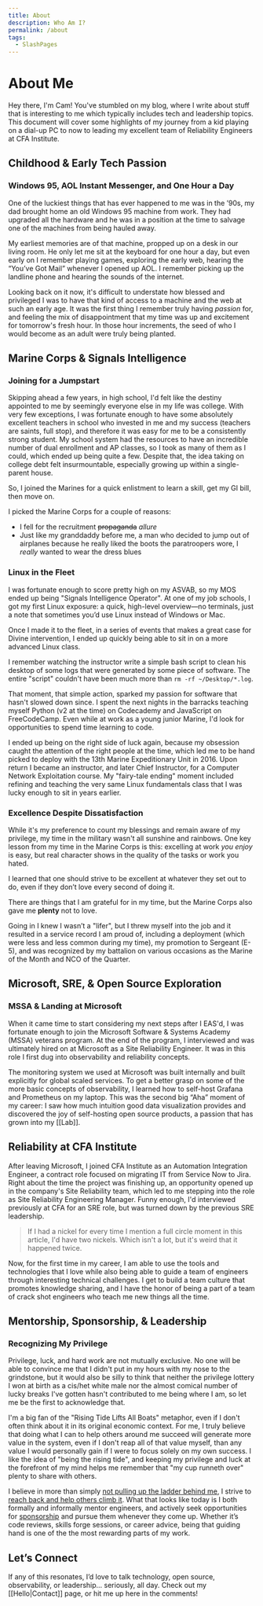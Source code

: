 ```yaml
---
title: About
description: Who Am I?
permalink: /about
tags: 
  - SlashPages
---
```


# About Me

Hey there, I'm Cam! You've stumbled on my blog, where I write about stuff that is interesting to me which typically includes tech and leadership topics. This document will cover some highlights of my journey from a kid playing on a dial-up PC to now to leading my excellent team of Reliability Engineers at CFA Institute.

## Childhood & Early Tech Passion

### Windows 95, AOL Instant Messenger, and One Hour a Day

One of the luckiest things that has ever happened to me was in the ’90s, my dad brought home an old Windows 95 machine from work. They had upgraded all the hardware and he was in a position at the time to salvage one of the machines from being hauled away. 

My earliest memories are of that machine, propped up on a desk in our living room. He only let me sit at the keyboard for one hour a day, but even early on I remember playing games, exploring the early web, hearing the “You’ve Got Mail” whenever I opened up AOL. I remember picking up the landline phone and hearing the sounds of the internet. 

Looking back on it now, it's difficult to understate how blessed and privileged I was to have that kind of access to a machine and the web at such an early age. It was the first thing I remember truly having *passion* for, and feeling the mix of disappointment that my time was up and excitement for tomorrow's fresh hour. In those hour increments, the seed of who I would become as an adult were truly being planted. 

## Marine Corps & Signals Intelligence

### Joining for a Jumpstart

Skipping ahead a few years, in high school, I'd felt like the destiny appointed to me by seemingly everyone else in my life was college. With very few exceptions, I was fortunate enough to have some absolutely excellent teachers in school who invested in me and my success (teachers are saints, full stop), and therefore it was easy for me to be a consistently strong student. My school system had the resources to have an incredible number of dual enrollment and AP classes, so I took as many of them as I could, which ended up being quite a few. Despite that, the idea taking on college debt felt insurmountable, especially growing up within a single-parent house. 

So, I joined the Marines for a quick enlistment to learn a skill, get my GI bill, then move on. 

I picked the Marine Corps for a couple of reasons:
- I fell for the recruitment ~~propaganda~~ *allure*
- Just like my granddaddy before me, a man who decided to jump out of airplanes because he really liked the boots the paratroopers wore, I *really* wanted to wear the dress blues

### Linux in the Fleet

I was fortunate enough to score pretty high on my ASVAB, so my MOS ended up being "Signals Intelligence Operator". At one of my job schools, I got my first Linux exposure: a quick, high-level overview—no terminals, just a note that sometimes you’d use Linux instead of Windows or Mac. 

Once I made it to the fleet, in a series of events that makes a great case for Divine intervention, I ended up quickly being able to sit in on a more advanced Linux class.

I remember watching the instructor write a simple bash script to clean his desktop of some logs that were generated by some piece of software. The entire "script" couldn't have been much more than `rm -rf ~/Desktop/*.log`. 

That moment, that simple action, sparked my passion for software that hasn't slowed down since. I spent the next nights in the barracks teaching myself Python (v2 at the time) on Codecademy and JavaScript on FreeCodeCamp. Even while at work as a young junior Marine, I'd look for opportunities to spend time learning to code. 

I ended up being on the right side of luck again, because my obsession caught the attention of the right people at the time, which led me to be hand picked to deploy with the 13th Marine Expeditionary Unit in 2016. Upon return I became an instructor, and later Chief Instructor, for a Computer Network Exploitation course. My "fairy-tale ending" moment included refining and teaching the very same Linux fundamentals class that I was lucky enough to sit in years earlier. 

### Excellence Despite Dissatisfaction

While it's my preference to count my blessings and remain aware of my privilege, my time in the military wasn't all sunshine and rainbows. One key lesson from my time in the Marine Corps is this: excelling at work *you enjoy* is easy, but real character shows in the quality of the tasks or work you hated.

I learned that one should strive to be excellent at whatever they set out to do, even if they don’t love every second of doing it.

There are things that I am grateful for in my time, but the Marine Corps also gave me **plenty** not to love. 

Going in I knew I wasn’t a "lifer", but I threw myself into the job and it resulted in a service record I am proud of, including a deployment (which were less and less common during my time), my promotion to Sergeant (E-5), and was recognized by my battalion on various occasions as the Marine of the Month and NCO of the Quarter.

## Microsoft, SRE, & Open Source Exploration

### MSSA & Landing at Microsoft

When it came time to start considering my next steps after I EAS'd, I was fortunate enough to join the Microsoft Software & Systems Academy (MSSA) veterans program. At the end of the program, I interviewed and was ultimately hired on at Microsoft as a Site Reliability Engineer.  It was in this role I first dug into observability and reliability concepts.

The monitoring system we used at Microsoft was built internally and built explicitly for global scaled services. To get a better grasp on some of the more basic concepts of observability, I learned how to self-host Grafana and Prometheus on my laptop. This was the second big “Aha” moment of my career: I saw how much intuition good data visualization provides and discovered the joy of self-hosting open source products, a passion that has grown into my [[Lab]].

## Reliability at CFA Institute

After leaving Microsoft, I joined CFA Institute as an Automation Integration Engineer, a contract role focused on migrating IT from Service Now to Jira. Right about the time the project was finishing up, an opportunity opened up in the company's Site Reliability team, which led to me stepping into the role as Site Reliability Engineering Manager. Funny enough, I'd interviewed previously at CFA for an SRE role, but was turned down by the previous SRE leadership. 

> If I had a nickel for every time I mention a full circle moment in this article, I'd have two nickels. Which isn't a lot, but it's weird that it happened twice. 

Now, for the first time in my career, I am able to use the tools and technologies that I love while also being able to guide a team of engineers through interesting technical challenges. I get to build a team culture that promotes knowledge sharing, and I have the honor of being a part of a team of crack shot engineers who teach me new things all the time. 

## Mentorship, Sponsorship, & Leadership

### Recognizing My Privilege

Privilege, luck, and hard work are not mutually exclusive. No one will be able to convince me that I didn't put in my hours with my nose to the grindstone, but it would also be silly to think that neither the privilege lottery I won at birth as a cis/het white male nor the almost comical number of lucky breaks I've gotten hasn't contributed to me being where I am, so let me be the first to acknowledge that.

I'm a big fan of the "Rising Tide Lifts All Boats" metaphor, even if I don't often think about it in its original economic context. For me, I truly believe that doing what I can to help others around me succeed will generate more value in the system, even if I don't reap all of that value myself, than any value I would personally gain if I were to focus solely on my own success. I like the idea of "being the rising tide", and keeping my privilege and luck at the forefront of my mind helps me remember that "my cup runneth over" plenty to share with others.

I believe in more than simply [not pulling up the ladder behind me](https://www.lesswrong.com/posts/k2kzawX5L3Z7aGbov/on-not-pulling-the-ladder-up-behind-you), I strive to [reach back and help others climb it](https://www.yesandyes.org/2018/02/pull-people-up-the-ladder.html). What that looks like today is I both formally and informally mentor engineers, and actively seek opportunities for [sponsorship](https://larahogan.me/blog/what-sponsorship-looks-like/) and pursue them whenever they come up. Whether it’s code reviews, skills forge sessions, or career advice, being that guiding hand is one of the the most rewarding parts of my work.

## Let’s Connect

If any of this resonates, I’d love to talk technology, open source, observability, or leadership... seriously, all day.  Check out my [[Hello|Contact]] page, or hit me up here in the comments!